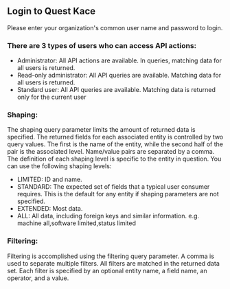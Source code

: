  ## Login to Quest Kace
 Please enter your organization's common user name and password to login.
 
### There are 3 types of users who can access API actions:
- Administrator: All API actions are available. In queries, matching data for all users is returned.
- Read-only administrator: All API queries are available. Matching data for all users is returned.
- Standard user: All API queries are available. Matching data is returned only for the current user

### Shaping:
The shaping query parameter limits the amount of returned data is specified. The returned fields for each
associated entity is controlled by two query values. The first is the name of the entity, while the second half of the
pair is the associated level. Name/value pairs are separated by a comma.
The definition of each shaping level is specific to the entity in question. You can use the following shaping levels:
- LIMITED: ID and name.
- STANDARD: The expected set of fields that a typical user consumer requires. This is the default for any
entity if shaping parameters are not specified.
- EXTENDED: Most data.
- ALL: All data, including foreign keys and similar information.
e.g. machine all,software limited,status limited

### Filtering:
Filtering is accomplished using the filtering query parameter. A comma is used to separate multiple filters.
All filters are matched in the returned data set. Each filter is specified by an optional entity name, a field name, an
operator, and a value.


